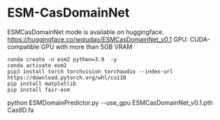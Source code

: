 # ESM-CasDomainNet
ESMCasDomainNet mode is available on huggingface.
https://huggingface.co/wqiudao/ESMCasDomainNet_v0.1
GPU: CUDA-compatible GPU with more than 5GB VRAM
```
conda create -n esm2 python=3.9  -y
conda activate esm2 
pip3 install torch torchvision torchaudio --index-url https://download.pytorch.org/whl/cu118
pip install matplotlib
pip install fair-esm 
```




python ESMDomainPredictor.py  --use_gpu   ESMCasDomainNet_v0.1.pth Cas9D.fa
